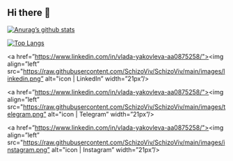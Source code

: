 ## Hi there 👋

<!--
**SchizoVIv/SchizoViv** is a ✨ _special_ ✨ repository because its `README.md` (this file) appears on your GitHub profile.

Here are some ideas to get you started:

- 🔭 I’m currently working on ...
- 🌱 I’m currently learning ...
- 👯 I’m looking to collaborate on ...
- 🤔 I’m looking for help with ...
- 💬 Ask me about ...
- 📫 How to reach me: ...
- 😄 Pronouns: ...
- ⚡ Fun fact: ...
-->

[![Anurag’s github stats](https://github-readme-stats.vercel.app/api?username=SchizoViv)](https://github.com/yushi1007)

[![Top Langs](https://github-readme-stats.vercel.app/api/top-langs/?username=SchizoViv&layout=compact)](https://github.com/yushi1007)


<a href=”https://www.linkedin.com/in/vlada-yakovleva-aa0875258/"><img align=”left” src="https://raw.githubusercontent.com/SchizoViv/SchizoViv/main/images/linkedin.png” alt="icon | LinkedIn” width=”21px”/></a>

<a href=”https://www.linkedin.com/in/vlada-yakovleva-aa0875258/"><img align=”left” src="https://raw.githubusercontent.com/SchizoViv/SchizoViv/main/images/telegram.png” alt="icon | Telegram” width=”21px”/></a>

<a href=”https://www.linkedin.com/in/vlada-yakovleva-aa0875258/"><img align=”left” src="https://raw.githubusercontent.com/SchizoViv/SchizoViv/main/images/instagram.png” alt="icon | Instagram” width=”21px”/></a>
